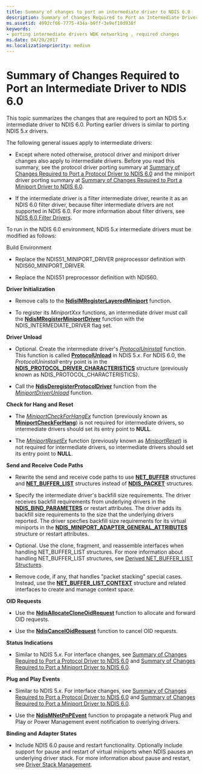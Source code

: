 ```yaml
---
title: Summary of changes to port an intermediate driver to NDIS 6.0
description: Summary of Changes Required to Port an Intermediate Driver to NDIS 6.0
ms.assetid: 4992cf66-7775-434a-b9ff-3e9ef10d938f
keywords:
- porting intermediate drivers WDK networking , required changes
ms.date: 04/20/2017
ms.localizationpriority: medium
---
```


# Summary of Changes Required to Port an Intermediate Driver to NDIS 6.0





This topic summarizes the changes that are required to port an NDIS 5.*x* intermediate driver to NDIS 6.0. Porting earlier drivers is similar to porting NDIS 5.*x* drivers.

The following general issues apply to intermediate drivers:

-   Except where noted otherwise, protocol driver and miniport driver changes also apply to intermediate drivers. Before you read this summary, see the protocol driver porting summary at [Summary of Changes Required to Port a Protocol Driver to NDIS 6.0](summary-of-changes-required-to-port-a-protocol-driver-to-ndis-6-0.md) and the miniport driver porting summary at [Summary of Changes Required to Port a Miniport Driver to NDIS 6.0](summary-of-changes-required-to-port-a-miniport-driver-to-ndis-6-0.md).

-   If the intermediate driver is a filter intermediate driver, rewrite it as an NDIS 6.0 filter driver, because filter intermediate drivers are not supported in NDIS 6.0. For more information about filter drivers, see [NDIS 6.0 Filter Drivers](ndis-filter-drivers.md).

To run in the NDIS 6.0 environment, NDIS 5.*x* intermediate drivers must be modified as follows:

<a href="" id="build-environment"></a>Build Environment  
-   Replace the NDIS51\_MINIPORT\_DRIVER preprocessor definition with NDIS60\_MINIPORT\_DRIVER.

-   Replace the NDIS51 preprocessor definition with NDIS60.

<a href="" id="driver-initialization-------"></a>**Driver Initialization**   
-   Remove calls to the [**NdisIMRegisterLayeredMiniport**](https://msdn.microsoft.com/library/windows/hardware/ff552205) function.

-   To register its *MiniportXxx* functions, an intermediate driver must call the [**NdisMRegisterMiniportDriver**](https://msdn.microsoft.com/library/windows/hardware/ff563654) function with the NDIS\_INTERMEDIATE\_DRIVER flag set.

<a href="" id="driver-unload"></a>**Driver Unload**  
-   Optional. Create the intermediate driver's [*ProtocolUninstall*](https://msdn.microsoft.com/library/windows/hardware/ff570279) function. This function is called [**ProtocolUnload**](https://msdn.microsoft.com/library/windows/hardware/ff563261) in NDIS 5.*x*. For NDIS 6.0, the *ProtocolUninstall* entry point is in the [**NDIS\_PROTOCOL\_DRIVER\_CHARACTERISTICS**](https://msdn.microsoft.com/library/windows/hardware/ff566825) structure (previously known as NDIS\_PROTOCOL\_CHARACTERISTICS).

-   Call the [**NdisDeregisterProtocolDriver**](https://msdn.microsoft.com/library/windows/hardware/ff561743) function from the [*MiniportDriverUnload*](https://msdn.microsoft.com/library/windows/hardware/ff559378) function.

<a href="" id="check-for-hang-and-reset-------"></a>**Check for Hang and Reset**   
-   The [*MiniportCheckForHangEx*](https://msdn.microsoft.com/library/windows/hardware/ff559346) function (previously known as [**MiniportCheckForHang**](https://msdn.microsoft.com/library/windows/hardware/ff549367)) is not required for intermediate drivers, so intermediate drivers should set its entry point to **NULL**.

-   The [*MiniportResetEx*](https://msdn.microsoft.com/library/windows/hardware/ff559432) function (previously known as [*MiniportReset*](https://msdn.microsoft.com/library/windows/hardware/ff550502)) is not required for intermediate drivers, so intermediate drivers should set its entry point to **NULL**.

<a href="" id="send-and-receive-code-paths-------"></a>**Send and Receive Code Paths**   
-   Rewrite the send and receive code paths to use [**NET\_BUFFER**](https://msdn.microsoft.com/library/windows/hardware/ff568376) structures and [**NET\_BUFFER\_LIST**](https://msdn.microsoft.com/library/windows/hardware/ff568388) structures instead of [**NDIS\_PACKET**](https://msdn.microsoft.com/library/windows/hardware/ff557086) structures.

-   Specify the intermediate driver's backfill size requirements. The driver receives backfill requirements from underlying drivers in the [**NDIS\_BIND\_PARAMETERS**](https://msdn.microsoft.com/library/windows/hardware/ff564832) or restart attributes. The driver adds its backfill size requirements to the size that the underlying drivers reported. The driver specfies backfill size requirements for its virtual miniports in the [**NDIS\_MINIPORT\_ADAPTER\_GENERAL\_ATTRIBUTES**](https://msdn.microsoft.com/library/windows/hardware/ff565923) structure or restart attributes.

-   Optional. Use the clone, fragment, and reassemble interfaces when handling NET\_BUFFER\_LIST structures. For more information about handling NET\_BUFFER\_LIST structures, see [Derived NET\_BUFFER\_LIST Structures](derived-net-buffer-list-structures.md).

-   Remove code, if any, that handles "packet stacking" special cases. Instead, use the [**NET\_BUFFER\_LIST\_CONTEXT**](https://msdn.microsoft.com/library/windows/hardware/ff568389) structure and related interfaces to create and manage context space.

<a href="" id="oid-requests-------"></a>**OID Requests**   
-   Use the [**NdisAllocateCloneOidRequest**](https://msdn.microsoft.com/library/windows/hardware/ff560706) function to allocate and forward OID requests.

-   Use the [**NdisCancelOidRequest**](https://msdn.microsoft.com/library/windows/hardware/ff561622) function to cancel OID requests.

<a href="" id="status-indications-------"></a>**Status Indications**   
-   Similar to NDIS 5.*x*. For interface changes, see [Summary of Changes Required to Port a Protocol Driver to NDIS 6.0](summary-of-changes-required-to-port-a-protocol-driver-to-ndis-6-0.md) and [Summary of Changes Required to Port a Miniport Driver to NDIS 6.0](summary-of-changes-required-to-port-a-miniport-driver-to-ndis-6-0.md).

<a href="" id="plug-and-play-events-------"></a>**Plug and Play Events**   
-   Similar to NDIS 5.*x*. For interface changes, see [Summary of Changes Required to Port a Protocol Driver to NDIS 6.0](summary-of-changes-required-to-port-a-protocol-driver-to-ndis-6-0.md) and [Summary of Changes Required to Port a Miniport Driver to NDIS 6.0](summary-of-changes-required-to-port-a-miniport-driver-to-ndis-6-0.md).

-   Use the [**NdisMNetPnPEvent**](https://msdn.microsoft.com/library/windows/hardware/ff563616) function to propagate a network Plug and Play or Power Management event notification to overlying drivers.

<a href="" id="binding-and-adapter--------states-------"></a>**Binding and Adapter States**   
-   Include NDIS 6.0 pause and restart functionality. Optionally include support for pause and restart of virtual miniports when NDIS pauses an underlying driver stack. For more information about pause and restart, see [Driver Stack Management](driver-stack-management.md).

 

 





